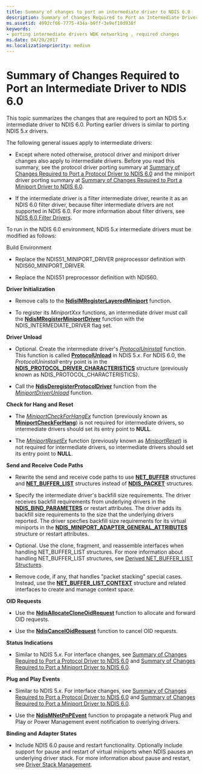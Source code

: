 ```yaml
---
title: Summary of changes to port an intermediate driver to NDIS 6.0
description: Summary of Changes Required to Port an Intermediate Driver to NDIS 6.0
ms.assetid: 4992cf66-7775-434a-b9ff-3e9ef10d938f
keywords:
- porting intermediate drivers WDK networking , required changes
ms.date: 04/20/2017
ms.localizationpriority: medium
---
```


# Summary of Changes Required to Port an Intermediate Driver to NDIS 6.0





This topic summarizes the changes that are required to port an NDIS 5.*x* intermediate driver to NDIS 6.0. Porting earlier drivers is similar to porting NDIS 5.*x* drivers.

The following general issues apply to intermediate drivers:

-   Except where noted otherwise, protocol driver and miniport driver changes also apply to intermediate drivers. Before you read this summary, see the protocol driver porting summary at [Summary of Changes Required to Port a Protocol Driver to NDIS 6.0](summary-of-changes-required-to-port-a-protocol-driver-to-ndis-6-0.md) and the miniport driver porting summary at [Summary of Changes Required to Port a Miniport Driver to NDIS 6.0](summary-of-changes-required-to-port-a-miniport-driver-to-ndis-6-0.md).

-   If the intermediate driver is a filter intermediate driver, rewrite it as an NDIS 6.0 filter driver, because filter intermediate drivers are not supported in NDIS 6.0. For more information about filter drivers, see [NDIS 6.0 Filter Drivers](ndis-filter-drivers.md).

To run in the NDIS 6.0 environment, NDIS 5.*x* intermediate drivers must be modified as follows:

<a href="" id="build-environment"></a>Build Environment  
-   Replace the NDIS51\_MINIPORT\_DRIVER preprocessor definition with NDIS60\_MINIPORT\_DRIVER.

-   Replace the NDIS51 preprocessor definition with NDIS60.

<a href="" id="driver-initialization-------"></a>**Driver Initialization**   
-   Remove calls to the [**NdisIMRegisterLayeredMiniport**](https://msdn.microsoft.com/library/windows/hardware/ff552205) function.

-   To register its *MiniportXxx* functions, an intermediate driver must call the [**NdisMRegisterMiniportDriver**](https://msdn.microsoft.com/library/windows/hardware/ff563654) function with the NDIS\_INTERMEDIATE\_DRIVER flag set.

<a href="" id="driver-unload"></a>**Driver Unload**  
-   Optional. Create the intermediate driver's [*ProtocolUninstall*](https://msdn.microsoft.com/library/windows/hardware/ff570279) function. This function is called [**ProtocolUnload**](https://msdn.microsoft.com/library/windows/hardware/ff563261) in NDIS 5.*x*. For NDIS 6.0, the *ProtocolUninstall* entry point is in the [**NDIS\_PROTOCOL\_DRIVER\_CHARACTERISTICS**](https://msdn.microsoft.com/library/windows/hardware/ff566825) structure (previously known as NDIS\_PROTOCOL\_CHARACTERISTICS).

-   Call the [**NdisDeregisterProtocolDriver**](https://msdn.microsoft.com/library/windows/hardware/ff561743) function from the [*MiniportDriverUnload*](https://msdn.microsoft.com/library/windows/hardware/ff559378) function.

<a href="" id="check-for-hang-and-reset-------"></a>**Check for Hang and Reset**   
-   The [*MiniportCheckForHangEx*](https://msdn.microsoft.com/library/windows/hardware/ff559346) function (previously known as [**MiniportCheckForHang**](https://msdn.microsoft.com/library/windows/hardware/ff549367)) is not required for intermediate drivers, so intermediate drivers should set its entry point to **NULL**.

-   The [*MiniportResetEx*](https://msdn.microsoft.com/library/windows/hardware/ff559432) function (previously known as [*MiniportReset*](https://msdn.microsoft.com/library/windows/hardware/ff550502)) is not required for intermediate drivers, so intermediate drivers should set its entry point to **NULL**.

<a href="" id="send-and-receive-code-paths-------"></a>**Send and Receive Code Paths**   
-   Rewrite the send and receive code paths to use [**NET\_BUFFER**](https://msdn.microsoft.com/library/windows/hardware/ff568376) structures and [**NET\_BUFFER\_LIST**](https://msdn.microsoft.com/library/windows/hardware/ff568388) structures instead of [**NDIS\_PACKET**](https://msdn.microsoft.com/library/windows/hardware/ff557086) structures.

-   Specify the intermediate driver's backfill size requirements. The driver receives backfill requirements from underlying drivers in the [**NDIS\_BIND\_PARAMETERS**](https://msdn.microsoft.com/library/windows/hardware/ff564832) or restart attributes. The driver adds its backfill size requirements to the size that the underlying drivers reported. The driver specfies backfill size requirements for its virtual miniports in the [**NDIS\_MINIPORT\_ADAPTER\_GENERAL\_ATTRIBUTES**](https://msdn.microsoft.com/library/windows/hardware/ff565923) structure or restart attributes.

-   Optional. Use the clone, fragment, and reassemble interfaces when handling NET\_BUFFER\_LIST structures. For more information about handling NET\_BUFFER\_LIST structures, see [Derived NET\_BUFFER\_LIST Structures](derived-net-buffer-list-structures.md).

-   Remove code, if any, that handles "packet stacking" special cases. Instead, use the [**NET\_BUFFER\_LIST\_CONTEXT**](https://msdn.microsoft.com/library/windows/hardware/ff568389) structure and related interfaces to create and manage context space.

<a href="" id="oid-requests-------"></a>**OID Requests**   
-   Use the [**NdisAllocateCloneOidRequest**](https://msdn.microsoft.com/library/windows/hardware/ff560706) function to allocate and forward OID requests.

-   Use the [**NdisCancelOidRequest**](https://msdn.microsoft.com/library/windows/hardware/ff561622) function to cancel OID requests.

<a href="" id="status-indications-------"></a>**Status Indications**   
-   Similar to NDIS 5.*x*. For interface changes, see [Summary of Changes Required to Port a Protocol Driver to NDIS 6.0](summary-of-changes-required-to-port-a-protocol-driver-to-ndis-6-0.md) and [Summary of Changes Required to Port a Miniport Driver to NDIS 6.0](summary-of-changes-required-to-port-a-miniport-driver-to-ndis-6-0.md).

<a href="" id="plug-and-play-events-------"></a>**Plug and Play Events**   
-   Similar to NDIS 5.*x*. For interface changes, see [Summary of Changes Required to Port a Protocol Driver to NDIS 6.0](summary-of-changes-required-to-port-a-protocol-driver-to-ndis-6-0.md) and [Summary of Changes Required to Port a Miniport Driver to NDIS 6.0](summary-of-changes-required-to-port-a-miniport-driver-to-ndis-6-0.md).

-   Use the [**NdisMNetPnPEvent**](https://msdn.microsoft.com/library/windows/hardware/ff563616) function to propagate a network Plug and Play or Power Management event notification to overlying drivers.

<a href="" id="binding-and-adapter--------states-------"></a>**Binding and Adapter States**   
-   Include NDIS 6.0 pause and restart functionality. Optionally include support for pause and restart of virtual miniports when NDIS pauses an underlying driver stack. For more information about pause and restart, see [Driver Stack Management](driver-stack-management.md).

 

 





